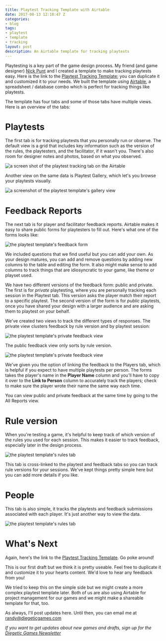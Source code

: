 ```yaml
---
title: Playtest Tracking Template with Airtable
date: 2017-08-13 12:18:47 Z
categories:
- blog
tags:
- playtest
- template
- tracking
layout: post
description: An Airtable template for tracking playtests
---
```


Playtesting is a key part of the game design process. My friend (and game designer) [Nick Punt](https://twitter.com/nickpunt) and I created a template to make tracking playtests easy. Here is the link to the [Playtest Tracking Template](https://airtable.com/invite/l?inviteId=invQylFIi34RMKJxf&inviteToken=6aca278bd71daa433889ac31ce4899dc); you can duplicate it and customized it to your needs. We built the template using [Airtable](https://airtable.com/), a spreadsheet / database combo which is perfect for tracking things like playtests.

The template has four tabs and some of those tabs have multiple views. Here is an overview of the tabs:

# Playtests

The first tab is for tracking playtests that you personally run or observe. The default view is a grid that includes key information such as the version of the rules, the playtesters, and the facilitator, if it wasn't you. There's also room for designer notes and photos, based on what you observed.

![a screen shot of the playtest tracking tab on the Airtable](/img/blog/playtest-template/playtest-tab.png)

Another view on the same data is Playtest Gallery, which let's you browse your playtests visually.

![a screenshot of the playtest template's gallery view](/img/blog/playtest-template/playtest-gallery.png)

# Feedback Reports

The next tab is for player and facilitator feedback reports. Airtable makes it easy to share public forms for playtesters to fill out. Here's what one of the forms looks like:

![the playtest template's feedback form](/img/blog/playtest-template/playtest-feedback-form.png)

We included questions that we find useful but you can add your own. As your design matures, you can add and remove questions by adding new columns to the table and editing the form. It also might make sense to add columns to track things that are idiosyncratic to your game, like theme or playset used.

We have two different versions of the feedback form: public and private. The first is for *private* playtesting, where you are personally tracking each session in the Playtest tab. This version asks the player match their report to a specific playtest. The second version of the form is for *public* playtests, once you have shared your design with a larger audience and are asking them to playtest on your behalf.

We've created two views to track the different types of responses. The private view clusters feedback by rule version and by playtest session:

![the playtest template's private feedback view](/img/blog/playtest-template/playtest-feedback-private.png)

The public feedback view only sorts by rule version.

![the playtest template's private feedback view](/img/blog/playtest-template/playtest-feedback-public.png)

We've given you the option of linking the feedback to the Players tab, which is helpful if you expect to have multiple playtests per person. The forms takes the player's name in the **Player Name** column and you'll have to copy it over to the **Link to Person** column to accurately track the players; check to make sure the player wrote their name the same way each time.

You can view public and private feedback at the same time by going to the All Reports view.

# Rule version

When you're testing a game, it's helpful to keep track of which version of the rules you used for each session. This makes it easier to track feedback, especially later in the design process.

![the playtest template's rules tab](/img/blog/playtest-template/playtest-rules-tab.png)

This tab is cross-linked to the playtest and feedback tabs so you can track rule versions for your sessions. We've kept things pretty simple here but you can add more details if you like.

# People

This tab is also simple, it tracks the playtests and feedback submissions associated with each player. It's just another way to view the data.

![the playtest template's rules tab](/img/blog/playtest-template/playtest-people-tab.png)

# What's Next

Again, here's the link to the [Playtest Tracking Template](https://airtable.com/invite/l?inviteId=invQylFIi34RMKJxf&inviteToken=6aca278bd71daa433889ac31ce4899dc). Go poke around!

This is our first draft but we think it is pretty useable. Feel free to duplicate it and customize it to your hearts content. We'd love to hear any feedback from you!

We tried to keep this on the simple side but we might create a more complex playtest template later. Both of us are also using Airtable for project management for our games and we might make a shareable template for that, too.

As always, I'll post updates here. Until then, you can email me at [randy@diegeticgames.com](mailto:randy@diegeticgames.com)

_If you want to get updates about new games and drafts, sign up for the [Diegetic Games Newsletter](http://eepurl.com/cvSa2f)_

